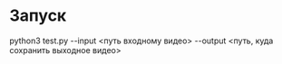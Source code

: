 # Запуск
python3 test.py --input <путь входному видео> --output <путь, куда сохранить выходное видео>